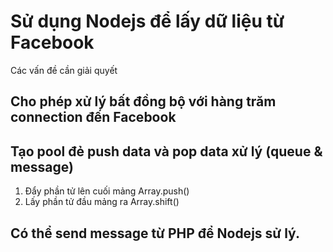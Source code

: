# Sử dụng Nodejs để lấy dữ liệu từ Facebook

Các vấn đề cần giải quyết

## Cho phép xử lý bất đồng bộ với hàng trăm connection đến Facebook
## Tạo pool đẻ push data và pop data xử lý (queue & message)

1. Đẩy phần tử lên cuối mảng
Array.push()
2. Lấy phần tử đầu mảng ra
Array.shift()

## Có thể send message từ PHP để Nodejs sử lý.

